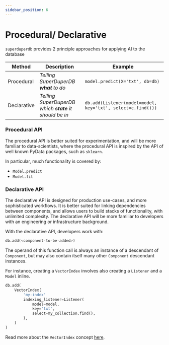 ```yaml
---
sidebar_position: 6
---
```


# Procedural/ Declarative

`superduperdb` provides 2 principle approaches for applying AI to the database

| Method      | Description                                            | Example                                                     |
|-------------|--------------------------------------------------------|-------------------------------------------------------------| 
| Procedural  | *Telling SuperDuperDB **what** to do*                  | `model.predict(X='txt', db=db)`                             |
| Declarative | *Telling SuperDuperDB which **state** it should be in* | `db.add(Listener(model=model, key='txt', select=c.find()))` |

### Procedural API

The procedural API is better suited for experimentation, and will be more familiar to 
data-scientists, where the procedural API is inspired by the API of well known 
PyData packages, such as `sklearn`. 

In particular, much functionality is covered by:

- `Model.predict`
- `Model.fit`

### Declarative API

The declarative API is designed for production use-cases, and more sophisticated workflows.
It is better suited for linking dependencies between components, and allows users 
to build stacks of functionality, with unlimited complexity. The declarative API
will be more familiar to developers with an engineering or infrastructure background.

With the declarative API, developers work with:

```python
db.add(<component-to-be-added>)
```

The operand of this function call is always an instance of a descendant of `Component`, but may also
contain itself many other `Component` descendant instances.

For instance, creating a `VectorIndex` involves also 
creating a `Listener` and a `Model` inline.

```python
db.add(
    VectorIndex(
        'my-index'
        indexing_listener=Listener(
            model=model,
            key='txt',
            select=my_collection.find(),
        ),
    )
)
```

Read more about the `VectorIndex` concept [here](../walkthrough/vector_search.md).
